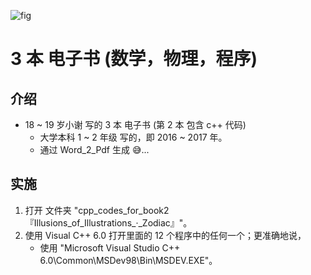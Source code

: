 ![fig](https://raw.githubusercontent.com/ChenZhu-Xie/3_books_with_c--19-year-old_Xcz/master/img/book_3_cover.png)

# 3 本 电子书 (数学，物理，程序)

## 介绍
* 18 ~ 19 岁小谢 写的 3 本 电子书 (第 2 本 包含 c++ 代码)  
    * 大学本科 1 ~ 2 年级 写的，即 2016 ~ 2017 年。
    * 通过 Word_2_Pdf 生成 :sweat_smile:...
## 实施
1. 打开 文件夹 "cpp_codes_for_book2『Illusions_of_Illustrations_·_Zodiac』"。
2. 使用 Visual C++ 6.0 打开里面的 12 个程序中的任何一个；更准确地说，
    * 使用 "Microsoft Visual Studio C++ 6.0\Common\MSDev98\Bin\MSDEV.EXE"。

<!-- ## 软件架构
软件架构说明


## 安装教程

1.  xxxx
2.  xxxx
3.  xxxx

## 使用说明

1.  xxxx
2.  xxxx
3.  xxxx

## 参与贡献

1.  Fork 本仓库
2.  新建 Feat_xxx 分支
3.  提交代码
4.  新建 Pull Request


## 特技

1.  使用 Readme\_XXX.md 来支持不同的语言，例如 Readme\_en.md, Readme\_zh.md
2.  Gitee 官方博客 [blog.gitee.com](https://blog.gitee.com)
3.  你可以 [https://gitee.com/explore](https://gitee.com/explore) 这个地址来了解 Gitee 上的优秀开源项目
4.  [GVP](https://gitee.com/gvp) 全称是 Gitee 最有价值开源项目，是综合评定出的优秀开源项目
5.  Gitee 官方提供的使用手册 [https://gitee.com/help](https://gitee.com/help)
6.  Gitee 封面人物是一档用来展示 Gitee 会员风采的栏目 [https://gitee.com/gitee-stars/](https://gitee.com/gitee-stars/) -->
